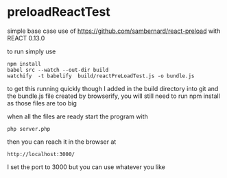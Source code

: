 # preloadReactTest
simple base case use of https://github.com/sambernard/react-preload with REACT 0.13.0


to run simply use

```
npm install
babel src --watch --out-dir build
watchify  -t babelify  build/reactPreLoadTest.js -o bundle.js
```

to get this running quickly though I added in the build directory into git and the bundle.js file created by browserify, you will still need to run npm install as those files are too big


when all the files are ready start the program with 

`
php server.php
`

then you can reach it in the browser at

`http://localhost:3000/`

I set the port to 3000 but you can use whatever you like